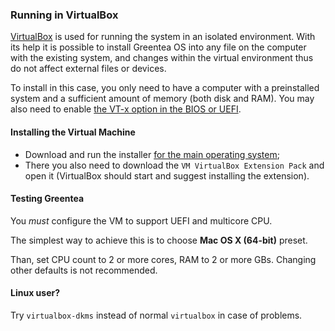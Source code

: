 ### Running in VirtualBox

[VirtualBox](https://ru.wikipedia.org/wiki/VirtualBox) is used for running the system in an isolated environment.
With its help it is possible to install Greentea OS into any file on the computer with the existing system,
and changes within the virtual environment thus do not affect external files or devices.

To install in this case, you only need to have a computer with a preinstalled system and a sufficient amount of memory
(both disk and RAM).
You may also need to enable [the VT-x option in the BIOS or UEFI](https://www.shaileshjha.com/step-by-step-guide-to-enable-intel-vt-x-or-amd-v-in-bios-or-uefi-in-windows-10-and-windows-8/).

#### Installing the Virtual Machine

* Download and run the installer [for the main operating system](https://www.virtualbox.org/wiki/Downloads);
* There you also need to download the `VM VirtualBox Extension Pack` and open it (VirtualBox should start and suggest installing the extension).

#### Testing Greentea

You *must* configure the VM to support UEFI and multicore CPU.

The simplest way to achieve this is to choose **Mac OS X (64-bit)** preset.

Than, set CPU count to 2 or more cores, RAM to 2 or more GBs.
Changing other defaults is not recommended.


#### Linux user?

Try `virtualbox-dkms` instead of normal `virtualbox` in case of problems.
